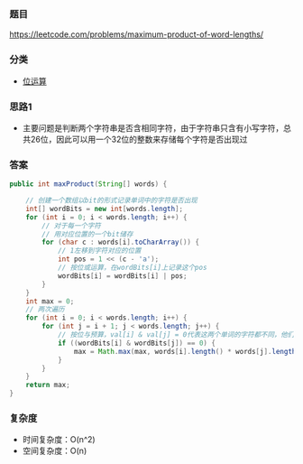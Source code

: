 ### 题目
https://leetcode.com/problems/maximum-product-of-word-lengths/

### 分类
* [位运算](https://zhuanlan.zhihu.com/p/26890617)

### 思路1
* 主要问题是判断两个字符串是否含相同字符，由于字符串只含有小写字符，总共26位，因此可以用一个32位的整数来存储每个字符是否出现过

### 答案
```java
public int maxProduct(String[] words) {

    // 创建一个数组以bit的形式记录单词中的字符是否出现
    int[] wordBits = new int[words.length];
    for (int i = 0; i < words.length; i++) {
        // 对于每一个字符
        // 用对应位置的一个bit储存
        for (char c : words[i].toCharArray()) {
            // 1左移到字符对应的位置
            int pos = 1 << (c - 'a');
            // 按位或运算，在wordBits[i]上记录这个pos
            wordBits[i] = wordBits[i] | pos;
        }
    }
    int max = 0;
    // 两次遍历
    for (int i = 0; i < words.length; i++) {
        for (int j = i + 1; j < words.length; j++) {
            // 按位与预算，val[i] & val[j] = 0代表这两个单词的字符都不同，他们记录在不同的位置的bit
            if ((wordBits[i] & wordBits[j]) == 0) {
                max = Math.max(max, words[i].length() * words[j].length());
            }
        }
    }
    return max;
}
```

### 复杂度
* 时间复杂度：O(n^2)
* 空间复杂度：O(n)
